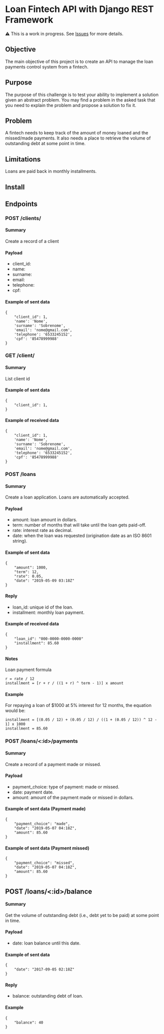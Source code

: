 # Loan Fintech API with Django REST Framework
 
  ⚠️️️️ This is a work in progress. See [Issues](https://github.com/leogregianin/loan-fintech-api/issues) for more details.
  

## Objective
The main objective of this project is to create an API to manage the loan payments control system from a fintech.

## Purpose
The purpose of this challenge is to test your ability to implement a solution given an abstract problem. You may find a problem in the asked task that you need to explain the problem and propose a solution to fix it. 

## Problem
A fintech needs to keep track of the amount of money loaned and the missed/made payments. It also needs a place to retrieve the volume of outstanding debt at some point in time.

## Limitations
Loans are paid back in monthly installments.

## Install




## Endpoints

### POST /clients/

#### Summary

Create a record of a client

#### Payload

 - client_id: 
 - name: 
 - surname: 
 - email: 
 - telephone: 
 - cpf: 

#### Example of sent data

    {
        "client_id": 1,
        'name': 'Nome',
        'surname': 'Sobrenome',
        'email': 'nome@gmail.com',
        'telephone': '6533245152',
        'cpf': '85478999988'
    }


### GET /client/<id>

#### Summary

List client id 

#### Example of sent data

    {
        "client_id": 1,
    }

#### Example of received data

    {
        "client_id": 1,
        'name': 'Nome',
        'surname': 'Sobrenome',
        'email': 'nome@gmail.com',
        'telephone': '6533245152',
        'cpf': '85478999988'
    }


### POST /loans

#### Summary

Create a loan application. Loans are automatically accepted.

#### Payload

- amount: loan amount in dollars.
- term: number of months that will take until the loan gets paid-off.
- rate: interest rate as decimal.
- date: when the loan was requested (origination date as an ISO 8601 string).

#### Example of sent data

    {
        "amount": 1000,
        "term": 12,
        "rate": 0.05,
        "date": "2019-05-09 03:18Z"
    }

#### Reply

- loan_id: unique id of the loan. 
- installment: monthly loan payment.

#### Example of received data

    {
        "loan_id": "000-0000-0000-0000"
        "installment": 85.60
    }

#### Notes

Loan payment formula

    r = rate / 12
    installment = [r + r / ((1 + r) ^ term - 1)] x amount

#### Example

For repaying a loan of $1000 at 5% interest for 12 months, the equation would be:

    installment = [(0.05 / 12) + (0.05 / 12) / ((1 + (0.05 / 12)) ^ 12 - 1] x 1000
    installment = 85.60

### POST /loans/<:id>/payments

#### Summary

Create a record of a payment made or missed.

#### Payload

- payment_choice: type of payment: made or missed.
- date: payment date.
- amount: amount of the payment made or missed in dollars.
    
#### Example of sent data (Payment made)

    {
        "payment_choice": "made",
        "date": "2019-05-07 04:18Z",
        "amount": 85.60
    }

#### Example of sent data (Payment missed)

    {
        "payment_choice": "missed",
        "date": "2019-05-07 04:18Z",
        "amount": 85.60
    }

## POST /loans/<:id>/balance

#### Summary

Get the volume of outstanding debt (i.e., debt yet to be paid) at some point in time.

#### Payload

- date: loan balance until this date.

#### Example of sent data

    {
        "date": "2017-09-05 02:18Z"
    }

#### Reply

- balance: outstanding debt of loan.

#### Example

    {
        "balance": 40
    }
